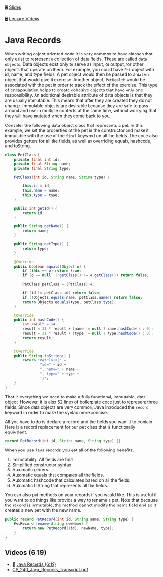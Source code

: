 🖥️ [Slides](https://docs.google.com/presentation/d/18afVnWrynaF_7Tqet6SpqeBM3Ns_tS-v9wW86TliEX4/edit?usp=sharing)

🖥️ [Lecture Videos](#videos)

# Java Records

When writing object oriented code it is very common to have classes that only exist to represent a collection of data fields. These are called `data objects`. Data objects exist only to serve as input, or output, for other objects that operate on them. For example, you could have `Pet` object with id, name, and type fields. A pet object would then be passed to a `Walker` object that would give it exercise. Another object, `PetHealth` would be associated with the pet in order to track the effect of the exercise. This type of encapsulation helps to create cohesive objects that have only one responsibility. An additional desirable attribute of data objects is that they are usually immutable. This means that after they are created they do not change. Immutable objects are desirable because they are safe to pass around and use in multiple contexts at the same time, without worrying that they will have mutated when they come back to you.

Consider the following data object class that represents a pet. In this example, we set the properties of the pet in the constructor and make it immutable with the use of the `final` keyword on all the fields. The code also provides getters for all the fields, as well as overriding equals, hashcode, and toString.

```java
class PetClass {
    private final int id;
    private final String name;
    private final String type;

    PetClass(int id, String name, String type) {

        this.id = id;
        this.name = name;
        this.type = type;
    }

    public int getId() {
        return id;
    }

    public String getName() {
        return name;
    }

    public String getType() {
        return type;
    }

    @Override
    public boolean equals(Object o) {
        if (this == o) return true;
        if (o == null || getClass() != o.getClass()) return false;

        PetClass petClass = (PetClass) o;

        if (id != petClass.id) return false;
        if (!Objects.equals(name, petClass.name)) return false;
        return Objects.equals(type, petClass.type);
    }

    @Override
    public int hashCode() {
        int result = id;
        result = 31 * result + (name != null ? name.hashCode() : 0);
        result = 31 * result + (type != null ? type.hashCode() : 0);
        return result;
    }

    @Override
    public String toString() {
        return "PetClass[" +
                "id=" + id +
                ", name=" + name +
                ", type=" + type +
                ']';
    }
}
```

That is everything we need to make a fully functional, immutable, data object. However, it is also 52 lines of boilerplate code just to represent three fields. Since data objects are very common, Java introduced the `record` keyword in order to make the syntax more concise.

All you have to do is declare a record and the fields you want it to contain. Here is a record replacement for our pet class that is functionally equivalent.

```java
record PetRecord(int id, String name, String type) {}
```

When you use Java records you get all of the following benefits.

1. Immutability. All fields are final.
1. Simplified constructor syntax.
1. Automatic getters.
1. Automatic equals that compares all the fields.
1. Automatic hashcode that calculates based on all the fields.
1. Automatic toString that represents all the fields.

You can also put methods on your records if you would like. This is useful if you want to do things like provide a way to rename a pet. Note that because the record is immutable, the method cannot modify the name field and so it creates a new pet with the new name.

```java
public record PetRecord(int id, String name, String type) {
    PetRecord rename(String newName) {
        return new PetRecord((id), newName, type);
    }
}
```

## <a name="videos"></a>Videos (6:19)

- 🎥 [Java Records (6:19)](https://byu.hosted.panopto.com/Panopto/Pages/Viewer.aspx?id=1f70d34e-b330-4e45-9df0-b19c011a79bc)
- [CS_240_Java_Records_Transcript.pdf](https://github.com/user-attachments/files/17752045/CS_240_Java_Records_Transcript.pdf)
